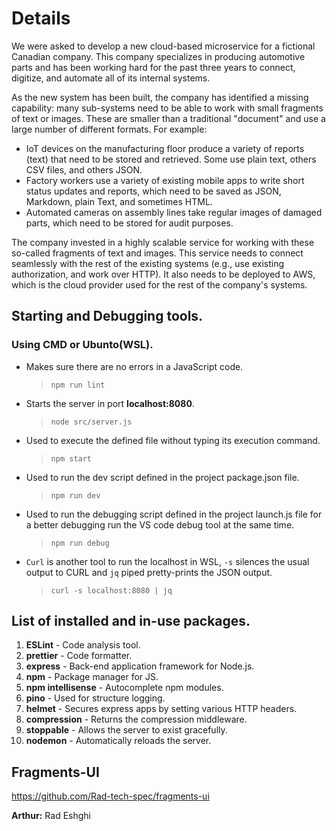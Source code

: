 # Details
We were asked to develop a new cloud-based microservice for a fictional Canadian company. This company specializes in producing automotive parts and has been working hard for the past three years to connect, digitize, and automate all of its internal systems.

As the new system has been built, the company has identified a missing capability: many sub-systems need to be able to work with small fragments of text or images. These are smaller than a traditional "document" and use a large number of different formats. For example:

- IoT devices on the manufacturing floor produce a variety of reports (text) that need to be stored and retrieved. Some use plain text, others CSV files, and others JSON. 
- Factory workers use a variety of existing mobile apps to write short status updates and reports, which need to be saved as JSON, Markdown, plain Text, and sometimes HTML.
- Automated cameras on assembly lines take regular images of damaged parts, which need to be stored for audit purposes.

The company invested in a highly scalable service for working with these so-called fragments of text and images. This service needs to connect seamlessly with the rest of the existing systems (e.g., use existing authorization, and work over HTTP). It also needs to be deployed to AWS, which is the cloud provider used for the rest of the company's systems.

## Starting and Debugging tools.

### Using CMD or Ubunto(WSL).

- Makes sure there are no errors in a JavaScript code.

  > `npm run lint`

- Starts the server in port **localhost:8080**.

  > `node src/server.js`

- Used to execute the defined file without typing its execution command.

  > `npm start`

- Used to run the dev script defined in the project package.json file.

  > `npm run dev`

- Used to run the debugging script defined in the project launch.js file for a better debugging run the VS code debug tool at the same time.

  > `npm run debug`

- `Curl` is another tool to run the localhost in WSL, `-s` silences the usual output to CURL and `jq` piped pretty-prints the JSON output.

  > `curl -s localhost:8080 | jq`

## List of installed and in-use packages.

1. **ESLint** - Code analysis tool.
2. **prettier** - Code formatter.
3. **express** - Back-end application framework for Node.js.
4. **npm** - Package manager for JS.
5. **npm intellisense** - Autocomplete npm modules.
6. **pino** - Used for structure logging.
7. **helmet** - Secures express apps by setting various HTTP headers.
8. **compression** - Returns the compression middleware.
9. **stoppable** - Allows the server to exist gracefully.
10. **nodemon** - Automatically reloads the server.


## Fragments-UI 
https://github.com/Rad-tech-spec/fragments-ui

**Arthur:** Rad Eshghi

